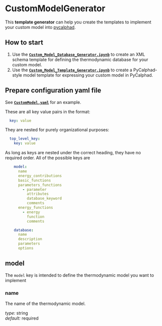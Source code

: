 # CustomModelGenerator

This **template generator** can help you create the templates to implement your custom model into [pycalphad](https://pycalphad.org/docs/latest/).

## How to start
1. Use the **[`Custom_Model_Database_Generator.ipynb`](./Custom_Model_Database_Generator.ipynb)** to create an  XML schema template for defining the thermodynamic database for your custom model.
2. Use the **[`Custom_Model_Template_Generator.ipynb`](./Custom_Model_Template_Generator.ipynb)** to create a PyCalphad-style model template for expressing your custom model in PyCalphad.

## Prepare configuration yaml file
See  **[`CustomModel.yaml`](./CustomModel.yaml)** for an example.

These are all key value pairs in the format:
```yaml
  key: value
```
They are nested for purely organizational purposes:
```yaml
  top_level_key:
    key: value
```
As long as keys are nested under the correct heading, they have no required order.
All of the possible keys are
```yaml
    model:
      name
      energy_contributions
      basic_functions
      parameters_functions
        - parameter
          attributes
          database_keyword
          comments
      energy_functions
        - energy
          function
          comments

    database:
      name
      description
      parameters
      options
```

## model
The ```model``` key is intended to define the thermodynamic model you want to implement
### name
The name of the thermodynamic model.

*type:* string<br>
*default:* required


